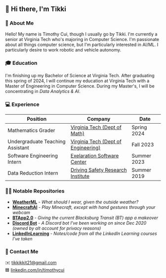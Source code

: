 ## 👋 Hi there, I'm Tikki

### 📗 About Me
Hello! My name is Timothy Cui, though I usually go by Tikki. I'm currently a
senior at Virginia Tech who's majoring in Computer Science. I'm passionate
about all things computer science, but I'm particularly interested in AI/ML. I
particularly desire to work robotic and vehicle autonomy.

### 🎓 Education
I'm finishing up my Bachelor of Science at Virginia Tech. After
graduating this spring of 2024, I will continue my education at Virginia Tech
with a Master of Engineering in Computer Science. During my Master's, I will be
concentrating in *Data Analytics & AI*.

### 💻 Experience
| Position                         | Company                                                      | Date        |
| -------------------------------- | ------------------------------------------------------------ | ----------- |
| Mathematics Grader               | [Virginia Tech (Dept of Math)](https://math.vt.edu/)         | Spring 2024 |
| Undergraduate Teaching Assistant | [Virginia Tech (Dept of Engineering)](https://eng.vt.edu/)   | Fall 2023   |
| Software Engineering Intern      | [Exelaration Software Center](https://exelaration.com/)      | Summer 2023 |
| Data Reduction Intern            | [Driving Safety Research Institute](https://dsri.uiowa.edu/) | Summer 2019 |

### 👨‍💻 Notable Repositories
- [**WeatherML**](https://github.com/tikkikkit21/WeatherML) -
  *What should I wear, given the outside weather?*
- [**MinecraftAI**](https://github.com/tikkikkit21/MinecraftAI) -
  *Play Minecraft, except with hand gestures through your webcam*
- [**BTApp2.0**](https://github.com/tikkikkit21/BTApp2.0) -
  *Giving the current Blacksburg Transit (BT) app a makeover*
- [**Discord Bot**](https://github.com/JadeJaguar17/RebirthRusher) -
  *A Discord bot I've been working on since Dec 2020 (owned by alt account for
  privacy reasons)*
- [**LinkedInLearning**](https://github.com/tikkikkit21/LinkedInLearning) -
  *Notes/code from all the LinkedIn Learning courses I've taken*

### 💬 Contact Me
✉️ tikkikkit21@gmail.com<br>
🟦 [linkedin.com/in/timothycui](https://www.linkedin.com/in/timothycui/)
